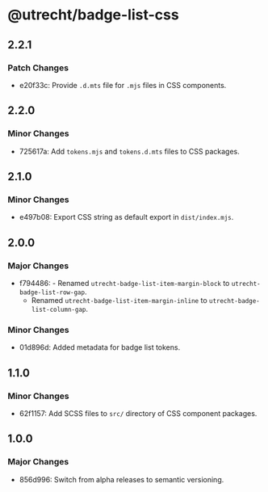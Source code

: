 # @utrecht/badge-list-css

## 2.2.1

### Patch Changes

- e20f33c: Provide `.d.mts` file for `.mjs` files in CSS components.

## 2.2.0

### Minor Changes

- 725617a: Add `tokens.mjs` and `tokens.d.mts` files to CSS packages.

## 2.1.0

### Minor Changes

- e497b08: Export CSS string as default export in `dist/index.mjs`.

## 2.0.0

### Major Changes

- f794486: - Renamed `utrecht-badge-list-item-margin-block` to `utrecht-badge-list-row-gap`.
  - Renamed `utrecht-badge-list-item-margin-inline` to `utrecht-badge-list-column-gap`.

### Minor Changes

- 01d896d: Added metadata for badge list tokens.

## 1.1.0

### Minor Changes

- 62f1157: Add SCSS files to `src/` directory of CSS component packages.

## 1.0.0

### Major Changes

- 856d996: Switch from alpha releases to semantic versioning.
